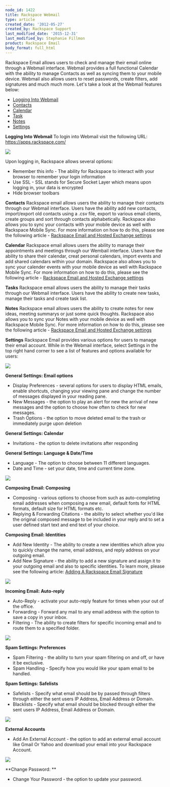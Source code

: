 ```yaml
---
node_id: 1422
title: Rackspace Webmail
type: article
created_date: '2012-05-27'
created_by: Rackspace Support
last_modified_date: '2015-12-31'
last_modified_by: Stephanie Fillmon
product: Rackspace Email
body_format: full_html
---
```


Rackspace Email allows users to check and manage their email online
through a Webmail interface. Webmail provides a full functional Calendar
with the ability to manage Contacts as well as syncing them to your
mobile device. Webmail also allows users to reset passwords, create
filters, add signatures and much much more. Let's take a look at the
Webmail features below:


-   [Logging Into Webmail](#LogginIntoWebmail)
-   [Contacts](#Contacts)
-   [Calendar](#Calendar)
-   [Task](#Tasks)
-   [Notes](#Notes)
-   [Settings](#Settings)



**Logging Into Webmail** To login into Webmail visit the following
URL: <https://apps.rackspace.com/>

![](http://c15043262.r62.cf2.rackcdn.com/WebmailLogin.png)

Upon logging in, Rackspace allows several options:

-   Remember this info - The ability for Rackspace to interact with your
    browser to remember your login information
-   Use SSL - SSL stands for Secure Socket Layer which means upon
    logging in, your data is encrypted
-   Hide browser toolbars



**Contacts** Rackspace email allows users the ability to manage
their contacts through our Webmail interface. Users have the ability add
new contacts, import/export old contacts using a .csv file, export to
various email clients, create groups and sort through contacts
alphabetically.  Rackspace also allows you to sync your contacts with
your mobile device as well with Rackspace Mobile Sync. For more
information on how to do this, please see the following article -
[Rackspace Email and Hosted Exchange
settings](/how-to/rackspace-email-and-hosted-exchange-settings)

**Calendar** Rackspace email allows users the ability to manage
their appointments and meetings through our Wembail interface. Users
have the ability to share their calendar, creat personal calendars,
import events and add shared calendars within your domain. Rackspace
also allows you to sync your calender events with your mobile device as
well with Rackspace Mobile Sync. For more information on how to do this,
please see the following article - [Rackspace Email and Hosted Exchange
settings](/how-to/rackspace-email-and-hosted-exchange-settings)

**Tasks** Rackspace email allows users the ability to manage their
tasks through our Webmail interface. Users have the ability to create
new tasks, manage their tasks and create task list.

**Notes** Rackspace email allows users the ability to create notes
for new ideas, meeting summarys or just some quick thoughts.  Rackspace
also allows you to sync your Notes with your mobile device as well with
Rackspace Mobile Sync. For more information on how to do this, please
see the following article - [Rackspace Email and Hosted Exchange
settings](/how-to/rackspace-email-and-hosted-exchange-settings)

**Settings** Rackspace Email provides various options for users to
manage their email account. While in the Webmail interface, select
Settings in the top right hand corner to see a list of features and
options available for users:

![](http://c15043262.r62.cf2.rackcdn.com/Webmail.png)

**General Settings: Email options**

-   Display Preferences - several options for users to display HTML
    emails, enable shortcuts, changing your viewing pane and change the
    number of messages displayed in your reading pane.
-   New Messages - the option to play an alert for new the arrival of
    new messages and the option to choose how often to check for
    new messages.
-   Trash Options - the option to move deleted email to the trash or
    immediately purge upon deletion



**General Settings: Calendar**

-   Invitations - the option to delete invitations after responding



**General Settings: Language & Date/Time**

-   Language - The option to choose between 11 different languages.
-   Date and Time - set your date, time and current time zone.



![](http://c15043262.r62.cf2.rackcdn.com/Webmail2.png)

**Composing Email: Composing**

-   Composing - various options to choose from such as auto-completing
    email addresses when composing a new email, default fonts for HTML
    formats, default size for HTML formats etc.
-   Replying & Forwarding Citations - the ability to select whether
    you'd like the original composed message to be included in your
    reply and to set a user defined start text and end text of
    your choice.



**Composing Email: Identities**

-   Add New Identity - The ability to create a new identities which
    allow you to quickly change the name, email address, and reply
    address on your outgoing email.
-   Add New Signature - the ability to add a new signature and assign it
    to your outgoing email and also to specific identities. To learn
    more, please see the following article: [Adding A Rackspace Email
    Signature](/how-to/adding-a-signature-to-rackspace-email)



![](http://c15043262.r62.cf2.rackcdn.com/Webmail3.png)

**Incoming Email: Auto-reply**

-   Auto-Reply - activate your auto-reply feature for times when your
    out of the office.
-   Forwarding - Forward any mail to any email address with the option
    to save a copy in your inbox.
-   Filtering - The ability to create filters for specific incoming
    email and to route them to a specified folder.



![](http://c15043262.r62.cf2.rackcdn.com/Webmail4.png)

**Spam Settings: Preferences**

-   Spam Filtering - the ability to turn your spam filtering on and off,
    or have it be exclusive.
-   Spam Handling - Specify how you would like your spam email to
    be handled.



**Spam Settings: Safelists**

-   Safelists - Specify what email should be by passed through filters
    through either the sent users IP Address, Email Address or Domain.
-   Blacklists - Specify what email should be blocked through either the
    sent users IP Address, Email Address or Domain.



![](http://c15043262.r62.cf2.rackcdn.com/Webmail5.png)

**External Accounts**

-   Add An External Account - the option to add an external email
    account like Gmail Or Yahoo and download your email into your
    Rackspace Account.



![](http://c15043262.r62.cf2.rackcdn.com/Webmail6.png)

**Change Password: **

-   Change Your Password - the option to update your password.




